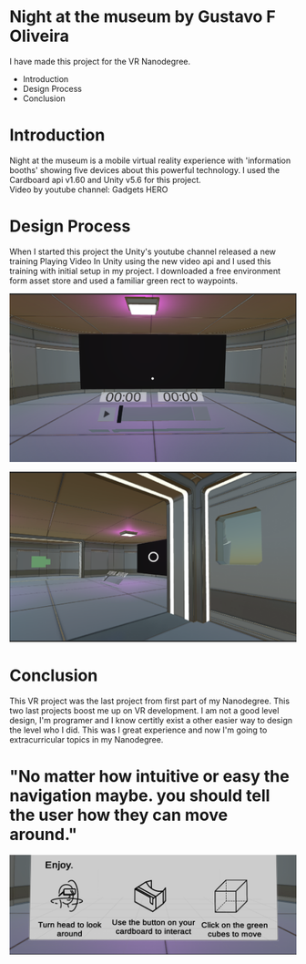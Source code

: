 # Night at the museum by Gustavo F Oliveira

I have made this project for the VR Nanodegree.

* Introduction
* Design Process
* Conclusion

# Introduction
Night at the museum is a mobile virtual reality experience with 'information booths' showing five devices about this powerful technology. I used the Cardboard api v1.60 and Unity v5.6 for this project.  
Video by youtube channel: Gadgets HERO

# Design Process
When I started this project the Unity's youtube channel released a new training Playing Video In Unity using the new video api and I used this training with initial setup in my project. 
I downloaded a free environment form asset store and used a familiar green rect to waypoints. 

![alt text](https://github.com/isgustavo/NightAtTheMuseum/blob/master/Screenshot/Untitled%20copy.png " ")

![alt text](https://github.com/isgustavo/NightAtTheMuseum/blob/master/Screenshot/Untitled%20copy%203.png " ")

# Conclusion
This VR project was the last project from first part of my Nanodegree. This two last projects boost me up on VR development. I am not a good level design, I'm programer and I know certitly exist a other easier way to design the level who I did. This was I great experience and now I'm going to extracurricular topics in my Nanodegree. 

# "No matter how intuitive or easy the navigation maybe. you should tell the user how they can move around."

![alt text](https://github.com/isgustavo/NightAtTheMuseum/blob/master/Screenshot/Untitled%20copy%204.png " ")
